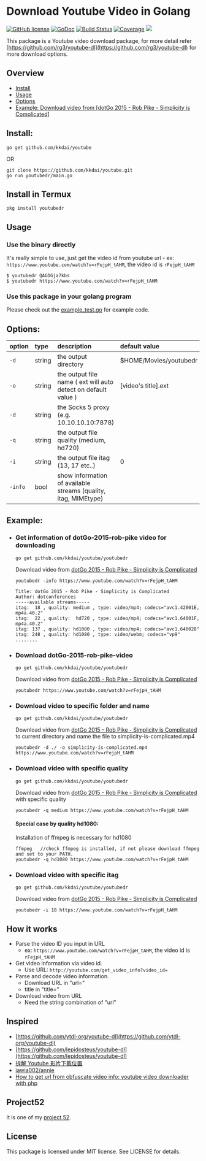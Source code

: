 Download Youtube Video in Golang
==================

[![GitHub license](https://img.shields.io/badge/license-MIT-blue.svg)](https://raw.githubusercontent.com/kkdai/youtube/master/LICENSE)
[![GoDoc](https://godoc.org/github.com/kkdai/youtube?status.svg)](https://godoc.org/github.com/kkdai/youtube)
[![Build Status](https://github.com/kkdai/youtube/workflows/go/badge.svg?branch=master)](https://github.com/kkdai/youtube/actions)
[![Coverage](https://codecov.io/gh/kkdai/youtube/branch/master/graph/badge.svg)](https://codecov.io/gh/kkdai/youtube)
[![](https://goreportcard.com/badge/github.com/kkdai/youtube)](https://goreportcard.com/badge/github.com/kkdai/youtube)


This package is a Youtube video download package, for more detail refer [https://github.com/rg3/youtube-dl](https://github.com/rg3/youtube-dl) for more download options.


## Overview
  * [Install](#install)
  * [Usage](#usage)
  * [Options](#options)
  * [Example: Download video from \[dotGo 2015 - Rob Pike - Simplicity is Complicated\]](#download-dotGo-2015-rob-pike-video)

## Install:
```shell
go get github.com/kkdai/youtube
```

OR

```shell
git clone https://github.com/kkdai/youtube.git
go run youtubedr/main.go
```
## Install in Termux
```shell
pkg install youtubedr
```

## Usage

### Use the binary directly
It's really simple to use, just get the video id from youtube url - ex: `https://www.youtube.com/watch?v=rFejpH_tAHM`, the video id is `rFejpH_tAHM`

```shell
$ youtubedr QAGDGja7kbs
$ youtubedr https://www.youtube.com/watch?v=rFejpH_tAHM
```

### Use this package in your golang program

Please check out the [example_test.go](example_test.go) for example code.

## Options:

| option | type   | description                                                    | default value          |
| :----- | :----- | :------------------------------------------------------------- | :--------------------- |
| `-d`   | string | the output directory                                           | $HOME/Movies/youtubedr |
| `-o`   | string | the output file name ( ext will auto detect on default value ) | [video's title].ext    |
| `-d`   | string | the Socks 5 proxy (e.g. 10.10.10.10:7878)                      |                        |
| `-q`   | string | the output file quality (medium, hd720)                        |                        |
| `-i`   | string | the output file itag (13, 17 etc..)                             | 0                    |
| `-info`| bool   | show information of available streams (quality, itag, MIMEtype)                        |                        |

## Example:
 * ### Get information of dotGo-2015-rob-pike video for downloading

    `go get github.com/kkdai/youtube/youtubedr`

    Download video from [dotGo 2015 - Rob Pike - Simplicity is Complicated](https://www.youtube.com/watch?v=rFejpH_tAHM)

    ```
    youtubedr -info https://www.youtube.com/watch?v=rFejpH_tAHM

   Title: dotGo 2015 - Rob Pike - Simplicity is Complicated
   Author: dotconferences
   -----available streams-----
   itag:  18 , quality: medium , type: video/mp4; codecs="avc1.42001E, mp4a.40.2"
   itag:  22 , quality:  hd720 , type: video/mp4; codecs="avc1.64001F, mp4a.40.2"
   itag: 137 , quality: hd1080 , type: video/mp4; codecs="avc1.640028"
   itag: 248 , quality: hd1080 , type: video/webm; codecs="vp9"
   ........
    ```
 * ### Download dotGo-2015-rob-pike-video

    `go get github.com/kkdai/youtube/youtubedr`

    Download video from [dotGo 2015 - Rob Pike - Simplicity is Complicated](https://www.youtube.com/watch?v=rFejpH_tAHM)

    ```
    youtubedr https://www.youtube.com/watch?v=rFejpH_tAHM
    ```

 * ### Download video to specific folder and name

	`go get github.com/kkdai/youtube/youtubedr`

	Download video from [dotGo 2015 - Rob Pike - Simplicity is Complicated](https://www.youtube.com/watch?v=rFejpH_tAHM) to current directory and name the file to simplicity-is-complicated.mp4

	```
	youtubedr -d ./ -o simplicity-is-complicated.mp4 https://www.youtube.com/watch?v=rFejpH_tAHM
	```

 * ### Download video with specific quality

	`go get github.com/kkdai/youtube/youtubedr`

	Download video from [dotGo 2015 - Rob Pike - Simplicity is Complicated](https://www.youtube.com/watch?v=rFejpH_tAHM) with specific quality

	```
	youtubedr -q medium https://www.youtube.com/watch?v=rFejpH_tAHM
	```

   #### Special case by quality hd1080:
   Installation of ffmpeg is necessary for hd1080
   ```
   ffmpeg   //check ffmpeg is installed, if not please download ffmpeg and set to your PATH.
   youtubedr -q hd1080 https://www.youtube.com/watch?v=rFejpH_tAHM
   ```


 * ### Download video with specific itag

    `go get github.com/kkdai/youtube/youtubedr`

    Download video from [dotGo 2015 - Rob Pike - Simplicity is Complicated](https://www.youtube.com/watch?v=rFejpH_tAHM)

    ```
    youtubedr -i 18 https://www.youtube.com/watch?v=rFejpH_tAHM
    ```

## How it works

- Parse the video ID you input in URL
	- ex: `https://www.youtube.com/watch?v=rFejpH_tAHM`, the video id is `rFejpH_tAHM`
- Get video information via video id.
	- Use URL: `http://youtube.com/get_video_info?video_id=`
- Parse and decode video information.
	- Download URL in "url="
	- title in "title="
- Download video from URL
	- Need the string combination of "url"

## Inspired
- [https://github.com/ytdl-org/youtube-dl](https://github.com/ytdl-org/youtube-dl)
- [https://github.com/lepidosteus/youtube-dl](https://github.com/lepidosteus/youtube-dl)
- [拆解 Youtube 影片下載位置](http://hkgoldenmra.blogspot.tw/2013/05/youtube.html)
- [iawia002/annie](https://github.com/iawia002/annie)
- [How to get url from obfuscate video info: youtube video downloader with php](https://stackoverflow.com/questions/60607291/youtube-video-downloader-with-php)


## Project52
It is one of my [project 52](https://github.com/kkdai/project52).


## License
This package is licensed under MIT license. See LICENSE for details.
